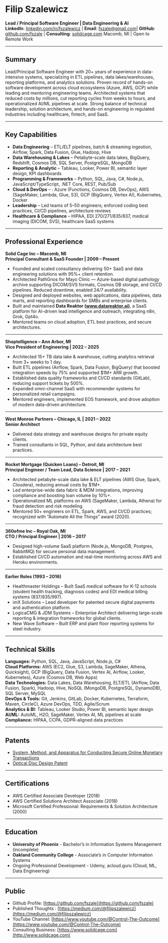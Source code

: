 # Filip Szalewicz

**Lead / Principal Software Engineer | Data Engineering & AI**\
**LinkedIn**: [linkedin.com/in/fszalewicz](https://www.linkedin.com/in/fszalewicz/) | **Email**: [fszale@gmail.com](mailto:fszale@gmail.com)| **GitHub**: [github.com/fszale](https://github.com/fszale) | **Consulting**: [solidcage.com](https://www.solidcage.com)
Macomb, MI | Open to Remote Work

---

## Summary
Lead/Principal Software Engineer with 20+ years of experience in data-intensive systems, specializing in ETL pipelines, data lakes/warehouses, reporting platforms, and analytics solutions. Proven record of hands-on software development across cloud ecosystems (Azure, AWS, GCP) while leading and mentoring engineering teams. Architected systems that reduced costs by millions, cut reporting cycles from weeks to hours, and operationalized AI/ML pipelines at scale. Strong balance of technical leadership, solution architecture, and hands-on engineering in regulated industries including healthcare, fintech, and SaaS. 

---

## Key Capabilities
- **Data Engineering** – ETL/ELT pipelines, batch & streaming ingestion, Airflow, Spark, Data Fusion, Glue, Hadoop, Hive
- **Data Warehousing & Lakes** – Petabyte-scale data lakes, BigQuery, Redshift, Cosmos DB, SQL Server, PostgreSQL, MongoDB
- **Reporting & Analytic** – Tableau, Looker, Power BI, semantic layer design, KPI dashboards
- **Programming & Frameworks** – Python, SQL, Java, C#, Node.js, JavaScript/TypeScript, .NET Core, REST, Pub/Sub
- **Cloud & DevOps** – : Azure (Functions, Cosmos DB, DevOps), AWS (SageMaker, Lambda, Glue, S3), GCP (BigQuery, Vertex AI), Kubernetes, Docker
- **Leadership** – Led teams of 5–50 engineers; enforced coding best practices, CI/CD pipelines, architecture reviews
- **Healthcare & Compliance** – HIPAA, EDI 270/271/835/837, medical imaging (DICOM, SVS), healthcare SaaS systems

---

## Professional Experience  

**Solid Cage Inc – Macomb, MI**  
**Principal Consultant & SaaS Founder | 2009 – Present**  
- Founded and scaled consultancy delivering 50+ SaaS and data engineering solutions with 95%+ client retention.
- Architected PathGnos for Mayo Clinic — Azure-based digital pathology archive supporting DICOM/SVS formats, Cosmos DB storage, and CI/CD pipelines. Reduced downtime, enabled 24/7 availability.
- Designed and deployed websites, web applications, data pipelines, data marts, and reporting dashboards for SMBs and enterprise clients.
- Built and maintained **Data Reaktor (www.datareaktor.ai)**, a SaaS platform for AI-driven lead intelligence and outreach, integrating n8n, Grok, Gpt4o.
- Mentored teams on cloud adoption, ETL best practices, and secure architectures.

---

**Shoptelligence – Ann Arbor, MI**  
**Vice President of Engineering | 2022 – 2025**  
- Architected 15+ TB data lake & warehouse, cutting analytics retrieval from 3+ weeks to 1 day.
- Built ETL pipelines (Airflow, Spark, Data Fusion, BigQuery) that boosted integration speeds by 75% and supported $1M+ ARR growth.
- Established data quality frameworks and CI/CD standards (GitLab), reducing support tickets by 500%.
- Expanded omni-channel SaaS with recommender systems for personalized retail campaigns.
- Mentored engineers, implemented EOS framework, and drove adoption of modern data-driven architecture.

---

**West Monroe Partners – Chicago, IL | 2021 – 2022**  
**Senior Architect**  
- Delivered data strategy and warehouse designs for private equity clients.
- Trained consultants in SQL, Python, and data architecture best practices.

---

**Rocket Mortgage (Quicken Loans) – Detroit, MI**  
**Principal Engineer / Team Lead, Data Science | 2017 – 2021**  
- Architected petabyte-scale data lake & ELT pipelines (AWS Glue, Spark, Cloudera), reducing annual costs by $1M+.
- Led enterprise-wide data fabric & MDM integrations, improving compliance and boosting loan volume by 10%+.
- Operationalized ML platforms on AWS (SageMaker, Lambda, Athena) for fraud detection and risk modeling.
- Mentored 50+ engineers on ETL, Spark, AWS, and CI/CD practices; recognized with “Automate All the Things” award (2020).

---

**360ofme Inc – Royal Oak, MI**  
**CTO / Principal Engineer | 2016 – 2017**  
- Designed high-volume SaaS platform (Node.js, MongoDB, Postgres, RabbitMQ) for secure personal data management.
- Established CI/CD automation and real-time monitoring across AWS and Heroku environments.

---

**Earlier Roles (1993 – 2016)**
- Healthmaster Holdings – Built SaaS medical software for K-12 schools (student health tracking, diagnosis codes) and EDI medical billing systems (837/835/997).
- imX Solutions – Lead developer for patented secure digital payments and authentication platform.
- LogicaCMG & JDM Systems – Enterprise Architect delivering large-scale reporting & integration frameworks for global clients.
- New Wave Software – Built ERP and plant floor reporting systems for steel industry.

---

## Technical Skills  

**Languages:** Python, SQL, Java, JavaScript, Node.js, C#  
**Cloud Platforms:** AWS (EC2, Glue, S3, Lambda, SageMaker, Athena, Quicksight), GCP (BigQuery, Data Fusion, Vertex AI, Airflow, Looker, Kubernetes), Azure (Cosmos DB, Web Apps)  
**Data Technologies:** Data Lakes, Data Warehousing, ELT/ETL (Airflow, Data Fusion, Spark), Hadoop, Hive, NoSQL (MongoDB, PostgreSQL, DynamoDB), SQL Server, MySQL  
**DevOps & Tools:** Git, Jenkins, GitLab, Docker, Kubernetes, Terraform, Maven, CircleCI, Azure DevOps, TDD, Agile/Scrum  
**Analytics & BI:** Tableau, Looker Studio, Power BI, semantic layer design  
**AI/ML:** AutoML, H2O, SageMaker, Vertex AI, ML pipelines at scale  
**Compliance:** HIPAA, CCPA, GDPR-aligned data practices  

---

## Patents  
- [System, Method, and Apparatus for Conducting Secure Online Monetary Transactions](https://patents.google.com/?inventor=Filip+Szalewicz)  
- [Optical Disc Design Patent](https://patents.google.com/patent/USD574006S1)  

---

## Certifications  
- AWS Certified Associate Developer (2018)  
- AWS Certified Solutions Architect Associate (2018)  
- Microsoft Certified Professional: Requirements & Solution Architecture (2000)  

---

## Education  
- **University of Phoenix** - Bachelor’s in Information Systems Management (incomplete)  
- **Oakland Community College** - Associate’s in Computer Information Systems  
- Ongoing Professional Development - Udemy, acloud.guru (Cloud, ML, Data Engineering)  

---

## Public
- Github Profile: [https://github.com/fszale](https://github.com/fszale)
- Published Thoughts : [https://medium.com/@filipszalewicz](https://medium.com/@filipszalewicz)
- YouTube Channel: [https://www.youtube.com/@Control-The-Outcome](https://www.youtube.com/@Control-The-Outcome)
- Consulting Business: [https://www.solidcage.com](http://www.solidcage.com)
